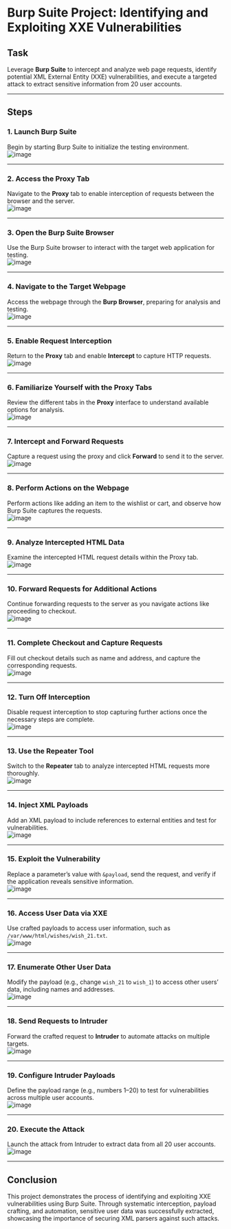 # **Burp Suite Project: Identifying and Exploiting XXE Vulnerabilities**

## **Task**  
Leverage **Burp Suite** to intercept and analyze web page requests, identify potential XML External Entity (XXE) vulnerabilities, and execute a targeted attack to extract sensitive information from 20 user accounts.

---

## **Steps**

### **1. Launch Burp Suite**  
Begin by starting Burp Suite to initialize the testing environment.  
![image](https://github.com/user-attachments/assets/3bcc2a4f-59de-4fc2-b707-3c1dfb38196e)

---

### **2. Access the Proxy Tab**  
Navigate to the **Proxy** tab to enable interception of requests between the browser and the server.  
![image](https://github.com/user-attachments/assets/dc0793a1-42c7-46c8-94eb-1cfad961b81a)

---

### **3. Open the Burp Suite Browser**  
Use the Burp Suite browser to interact with the target web application for testing.  
![image](https://github.com/user-attachments/assets/dcbbe82c-e725-4233-87ae-cc2630fe9bc3)

---

### **4. Navigate to the Target Webpage**  
Access the webpage through the **Burp Browser**, preparing for analysis and testing.  
![image](https://github.com/user-attachments/assets/41e74e0f-f034-4409-ad00-7c538a22b5eb)

---

### **5. Enable Request Interception**  
Return to the **Proxy** tab and enable **Intercept** to capture HTTP requests.  
![image](https://github.com/user-attachments/assets/955976bf-351d-4541-8784-8fdb42ccfc4f)

---

### **6. Familiarize Yourself with the Proxy Tabs**  
Review the different tabs in the **Proxy** interface to understand available options for analysis.  
![image](https://github.com/user-attachments/assets/c5f51cba-b01d-4eed-b672-2f7dde9fc149)

---

### **7. Intercept and Forward Requests**  
Capture a request using the proxy and click **Forward** to send it to the server.  
![image](https://github.com/user-attachments/assets/9afb8580-a136-4d8f-a102-4e130830ac22)

---

### **8. Perform Actions on the Webpage**  
Perform actions like adding an item to the wishlist or cart, and observe how Burp Suite captures the requests.  
![image](https://github.com/user-attachments/assets/68f76a9f-3f44-4e7b-8afa-bf4c110ffc7f)

---

### **9. Analyze Intercepted HTML Data**  
Examine the intercepted HTML request details within the Proxy tab.  
![image](https://github.com/user-attachments/assets/31a1b325-5435-4773-960b-bdcc5775dbb4)

---

### **10. Forward Requests for Additional Actions**  
Continue forwarding requests to the server as you navigate actions like proceeding to checkout.  
![image](https://github.com/user-attachments/assets/a480e49f-8dab-4017-9019-47b27e85daab)

---

### **11. Complete Checkout and Capture Requests**  
Fill out checkout details such as name and address, and capture the corresponding requests.  
![image](https://github.com/user-attachments/assets/39f8e840-01b4-442e-9e76-53fa6ae08525)

---

### **12. Turn Off Interception**  
Disable request interception to stop capturing further actions once the necessary steps are complete.  
![image](https://github.com/user-attachments/assets/3bb1b1f5-6154-42a6-ba3b-c46bd0b7bfeb)

---

### **13. Use the Repeater Tool**  
Switch to the **Repeater** tab to analyze intercepted HTML requests more thoroughly.  
![image](https://github.com/user-attachments/assets/9271221f-09af-4671-a1be-ef858bd4723a)

---

### **14. Inject XML Payloads**  
Add an XML payload to include references to external entities and test for vulnerabilities.  
![image](https://github.com/user-attachments/assets/0b15ff1e-b467-4749-8860-341b061c2772)

---

### **15. Exploit the Vulnerability**  
Replace a parameter’s value with `&payload`, send the request, and verify if the application reveals sensitive information.  
![image](https://github.com/user-attachments/assets/50942556-9405-4a7e-baaa-25d78ae2be6d)

---

### **16. Access User Data via XXE**  
Use crafted payloads to access user information, such as `/var/www/html/wishes/wish_21.txt`.  
![image](https://github.com/user-attachments/assets/9eef8b84-37cb-4440-845b-d3832eb4e6dc)

---

### **17. Enumerate Other User Data**  
Modify the payload (e.g., change `wish_21` to `wish_1`) to access other users’ data, including names and addresses.  
![image](https://github.com/user-attachments/assets/d429054f-041a-483d-ae57-531d3dd8d468)

---

### **18. Send Requests to Intruder**  
Forward the crafted request to **Intruder** to automate attacks on multiple targets.  
![image](https://github.com/user-attachments/assets/40e6848e-fe59-441e-ad03-bf5876ee4f4f)

---

### **19. Configure Intruder Payloads**  
Define the payload range (e.g., numbers 1–20) to test for vulnerabilities across multiple user accounts.  
![image](https://github.com/user-attachments/assets/f55d011a-5654-4552-99e9-74566858d3df)

---

### **20. Execute the Attack**  
Launch the attack from Intruder to extract data from all 20 user accounts.  
![image](https://github.com/user-attachments/assets/96774249-9ab0-492c-9b63-281c7e9b7284)

---

## **Conclusion**  
This project demonstrates the process of identifying and exploiting XXE vulnerabilities using Burp Suite. Through systematic interception, payload crafting, and automation, sensitive user data was successfully extracted, showcasing the importance of securing XML parsers against such attacks.



